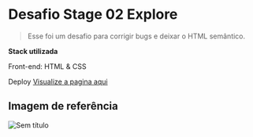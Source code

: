 # Desafio Stage 02 Explore 

> Esse foi um desafio para corrigir bugs e deixar o HTML semântico.


**Stack utilizada**

Front-end: HTML & CSS

Deploy <a href="#" target="_blank">Visualize a pagina aqui</a>

<h2>Imagem de referência</h2>

![Sem título](https://user-images.githubusercontent.com/108701750/186790192-14f71811-f1db-44fd-8d02-acd224ab255f.png)
